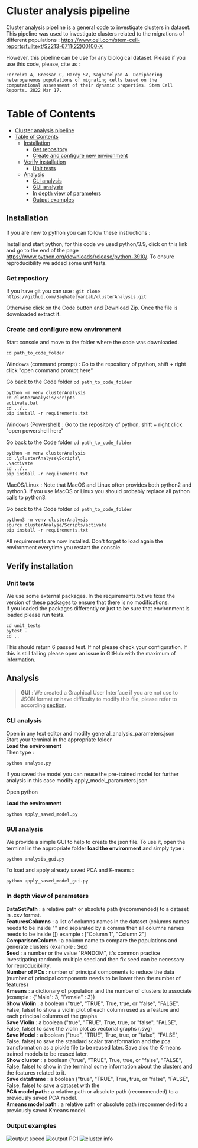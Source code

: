 
# Cluster analysis pipeline

Cluster analysis pipeline is a general code to investigate clusters in dataset.
This pipeline was used to investigate clusters related to the migrations of different populations : https://www.cell.com/stem-cell-reports/fulltext/S2213-6711(22)00100-X

However, this pipeline can be use for any biological dataset.
Please if you use this code, please, cite us :

`Ferreira A, Bressan C, Hardy SV, Saghatelyan A. Deciphering heterogeneous populations of migrating cells based on the computational assessment of their dynamic properties. Stem Cell Reports. 2022 Mar 17. `

Table of Contents
=================
* [Cluster analysis pipeline](#cluster-analysis-pipeline)
* [Table of Contents](#table-of-contents)
   * [Installation](#installation)
      * [Get repository](#get-repository)
      * [Create and configure new environment](#create-and-configure-new-environment)
   * [Verify installation](#verify-installation)
      * [Unit tests](#unit-tests)
   * [Analysis](#analysis)
      * [CLI analysis](#cli-analysis)
      * [GUI analysis](#gui-analysis)
      * [In depth view of parameters](#in-depth-view-of-parameters)
      * [Output examples](#output-examples)
## Installation

If you are new to python you can follow these instructions : 

Install and start python, for this code we used python/3.9, click on this link and go to the end of the page https://www.python.org/downloads/release/python-3910/.
To ensure reproducibility we added some unit tests.


### Get repository

If you have git you can use :
`git clone https://github.com/SaghatelyanLab/clusterAnalysis.git`

Otherwise click on the Code button and Download Zip.
Once the file is downloaded extract it.

### Create and configure new environment

Start console and move to the folder where the code was downloaded.

`cd path_to_code_folder`

Windows (command prompt) : 
Go to the repository of python, shift + right click "open command prompt here"

Go back to the Code folder
`cd path_to_code_folder`

```
python -m venv clusterAnalysis
cd clusterAnalysis/Scripts
activate.bat
cd ../..
pip install -r requirements.txt
```

Windows (Powershell) :
Go to the repository of python, shift + right click "open powershell here"

Go back to the Code folder
`cd path_to_code_folder`

```
python -m venv clusterAnalysis
cd .\clusterAnalyse\Scripts\
.\activate
cd ../..
pip install -r requirements.txt
```

MacOS/Linux : 
Note that MacOS and Linux often provides both python2 and python3. If you use MacOS or Linux you should probably replace all python calls to python3.

Go back to the Code folder
`cd path_to_code_folder`

```
python3 -m venv clusterAnalysis
source clusterAnalyse/Scripts/activate
pip install -r requirements.txt
```

All requirements are now installed. Don't forget to load again the environment everytime you restart the console.

## Verify installation

### Unit tests

We use some external packages. In the requirements.txt we fixed the version of these packages to ensure that there is
no modifications. <br />
If you loaded the packages differently or just to be sure that environment is loaded please run tests.

```
cd unit_tests
pytest .
cd ..
```

This should return 6 passed test. If not please check your configuration. If this is still failing please open an issue
in GitHub with the maximum of information.

## Analysis

> **GUI** : We created a Graphical User Interface if you are not use to JSON format or have difficulty to modify this file, please refer to according [section](#GUI).

### CLI analysis

Open in any text editor and modify general_analysis_parameters.json  <br />
Start your terminal in the appropriate folder <br />
**Load the environment** <br />
Then type :

```
python analyse.py
```

If you saved the model you can reuse the pre-trained model for further analysis in this case modify
apply_model_parameters.json 

Open python

**Load the environment**
```
python apply_saved_model.py
```

### GUI analysis

We provide a simple GUI to help to create the json file. To use it, open the terminal in the appropriate folder
**load the environment** and simply type :

```
python analysis_gui.py
```

To load and apply already saved PCA and K-means : 

```
python apply_saved_model_gui.py
```


### In depth view of parameters

**DataSetPath** : a relative path or absolute path (recommended) to a dataset in .csv format. <br />
**FeaturesColumns** : a list of columns names in the dataset (columns names needs to be inside "" and separated by a comma then all columns names needs to be inside []) example :  ["Column 1", "Column 2"] <br />
**ComparisonColumn** : a column name to compare the populations and generate clusters (example : Sex) <br />
**Seed** : a number or the value "RANDOM", it's common practice investigating randomly multiple seed and then fix seed can be necessary for reproducibility. <br />
**Number of PCs** : number of principal components to reduce the data (number of principal components needs to be lower than the number of features) <br />
**Kmeans** : a dictionary of population and the number of clusters to associate (example : {"Male": 3, "Female" : 3}) <br />
**Show Violin** : a boolean ("true", "TRUE", True, true, or "false", "FALSE", False, false) to show a violin plot of each column used as a feature and each principal columns of the graphs <br />
**Save Violin** : a boolean ("true", "TRUE", True, true, or "false", "FALSE", False, false) to save the violin plot as vectorial graphs (.svg) <br />
**Save Model** : a boolean ("true", "TRUE", True, true, or "false", "FALSE", False, false) to save the standard scalar transformation and the pca transformation as a pickle file to be reused later. Save also the K-means trained models to be reused later. <br />
**Show cluster** : a boolean ("true", "TRUE", True, true, or "false", "FALSE", False, false) to show in the terminal some information about the clusters and the features related to it. <br />
**Save dataframe** : a boolean ("true", "TRUE", True, true, or "false", "FALSE", False, false) to save a dataset with the  <br />
**PCA model path** : a relative path or absolute path (recommended) to a previously saved PCA model. <br />
**Kmeans model path** : a relative path or absolute path (recommended) to a previously saved Kmeans model. <br />

### Output examples

![output speed](examples/Speed.svg)
![output PC1](examples/Principalcomponent1.svg)
![cluster info](examples/cluster_info.png)
